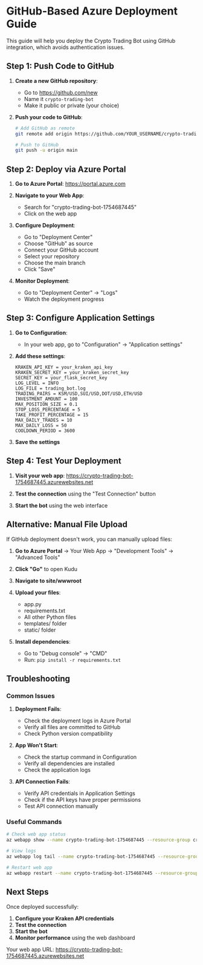 # GitHub-Based Azure Deployment Guide

This guide will help you deploy the Crypto Trading Bot using GitHub integration, which avoids authentication issues.

## Step 1: Push Code to GitHub

1. **Create a new GitHub repository**:
   - Go to https://github.com/new
   - Name it `crypto-trading-bot`
   - Make it public or private (your choice)

2. **Push your code to GitHub**:
   ```bash
   # Add GitHub as remote
   git remote add origin https://github.com/YOUR_USERNAME/crypto-trading-bot.git
   
   # Push to GitHub
   git push -u origin main
   ```

## Step 2: Deploy via Azure Portal

1. **Go to Azure Portal**: https://portal.azure.com

2. **Navigate to your Web App**:
   - Search for "crypto-trading-bot-1754687445"
   - Click on the web app

3. **Configure Deployment**:
   - Go to "Deployment Center"
   - Choose "GitHub" as source
   - Connect your GitHub account
   - Select your repository
   - Choose the main branch
   - Click "Save"

4. **Monitor Deployment**:
   - Go to "Deployment Center" → "Logs"
   - Watch the deployment progress

## Step 3: Configure Application Settings

1. **Go to Configuration**:
   - In your web app, go to "Configuration" → "Application settings"

2. **Add these settings**:
   ```
   KRAKEN_API_KEY = your_kraken_api_key
   KRAKEN_SECRET_KEY = your_kraken_secret_key
   SECRET_KEY = your_flask_secret_key
   LOG_LEVEL = INFO
   LOG_FILE = trading_bot.log
   TRADING_PAIRS = KSM/USD,SUI/USD,DOT/USD,ETH/USD
   INVESTMENT_AMOUNT = 100
   MAX_POSITION_SIZE = 0.1
   STOP_LOSS_PERCENTAGE = 5
   TAKE_PROFIT_PERCENTAGE = 15
   MAX_DAILY_TRADES = 10
   MAX_DAILY_LOSS = 50
   COOLDOWN_PERIOD = 3600
   ```

3. **Save the settings**

## Step 4: Test Your Deployment

1. **Visit your web app**: https://crypto-trading-bot-1754687445.azurewebsites.net

2. **Test the connection** using the "Test Connection" button

3. **Start the bot** using the web interface

## Alternative: Manual File Upload

If GitHub deployment doesn't work, you can manually upload files:

1. **Go to Azure Portal** → Your Web App → "Development Tools" → "Advanced Tools"

2. **Click "Go"** to open Kudu

3. **Navigate to site/wwwroot**

4. **Upload your files**:
   - app.py
   - requirements.txt
   - All other Python files
   - templates/ folder
   - static/ folder

5. **Install dependencies**:
   - Go to "Debug console" → "CMD"
   - Run: `pip install -r requirements.txt`

## Troubleshooting

### Common Issues

1. **Deployment Fails**:
   - Check the deployment logs in Azure Portal
   - Verify all files are committed to GitHub
   - Check Python version compatibility

2. **App Won't Start**:
   - Check the startup command in Configuration
   - Verify all dependencies are installed
   - Check the application logs

3. **API Connection Fails**:
   - Verify API credentials in Application Settings
   - Check if the API keys have proper permissions
   - Test API connection manually

### Useful Commands

```bash
# Check web app status
az webapp show --name crypto-trading-bot-1754687445 --resource-group crypto-trading-bot-uk-rg

# View logs
az webapp log tail --name crypto-trading-bot-1754687445 --resource-group crypto-trading-bot-uk-rg

# Restart web app
az webapp restart --name crypto-trading-bot-1754687445 --resource-group crypto-trading-bot-uk-rg
```

## Next Steps

Once deployed successfully:

1. **Configure your Kraken API credentials**
2. **Test the connection**
3. **Start the bot**
4. **Monitor performance** using the web dashboard

Your web app URL: https://crypto-trading-bot-1754687445.azurewebsites.net
